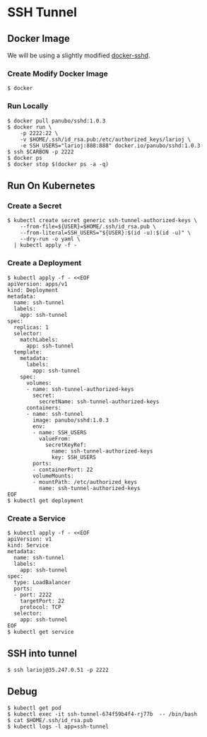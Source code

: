 # SSH Tunnel
  
## Docker Image
We will be using a slightly modified [docker-sshd].

### Create Modify Docker Image
    $ docker


### Run Locally
    $ docker pull panubo/sshd:1.0.3
    $ docker run \
        -p 2222:22 \
        -v $HOME/.ssh/id_rsa.pub:/etc/authorized_keys/larioj \
        -e SSH_USERS="larioj:888:888" docker.io/panubo/sshd:1.0.3
    $ ssh $CARBON -p 2222
    $ docker ps
    $ docker stop $(docker ps -a -q)

## Run On Kubernetes

### Create a Secret
    $ kubectl create secret generic ssh-tunnel-authorized-keys \
        --from-file=${USER}=$HOME/.ssh/id_rsa.pub \
        --from-literal=SSH_USERS="${USER}:$(id -u):$(id -u)" \
        --dry-run -o yaml \
      | kubectl apply -f -

### Create a Deployment
    $ kubectl apply -f - <<EOF
    apiVersion: apps/v1
    kind: Deployment
    metadata:
      name: ssh-tunnel
      labels:
        app: ssh-tunnel
    spec:
      replicas: 1
      selector:
        matchLabels:
          app: ssh-tunnel
      template:
        metadata:
          labels:
            app: ssh-tunnel
        spec:
          volumes:
          - name: ssh-tunnel-authorized-keys
            secret:
              secretName: ssh-tunnel-authorized-keys
          containers:
          - name: ssh-tunnel
            image: panubo/sshd:1.0.3
            env:
            - name: SSH_USERS
              valueFrom:
                secretKeyRef:
                  name: ssh-tunnel-authorized-keys
                  key: SSH_USERS
            ports:
            - containerPort: 22
            volumeMounts:
            - mountPath: /etc/authorized_keys
              name: ssh-tunnel-authorized-keys
    EOF
    $ kubectl get deployment

### Create a Service
    $ kubectl apply -f - <<EOF
    apiVersion: v1
    kind: Service
    metadata:
      name: ssh-tunnel
      labels:
        app: ssh-tunnel
    spec:
      type: LoadBalancer
      ports:
      - port: 2222
        targetPort: 22
        protocol: TCP
      selector:
        app: ssh-tunnel
    EOF
    $ kubectl get service

## SSH into tunnel
    $ ssh larioj@35.247.0.51 -p 2222

## Debug
    $ kubectl get pod
    $ kubectl exec -it ssh-tunnel-674f59b4f4-rj77b  -- /bin/bash
    $ cat $HOME/.ssh/id_rsa.pub
    $ kubectl logs -l app=ssh-tunnel

[docker-sshd]: https://github.com/panubo/docker-sshd
